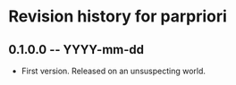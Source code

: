 # Revision history for parpriori

## 0.1.0.0 -- YYYY-mm-dd

* First version. Released on an unsuspecting world.
